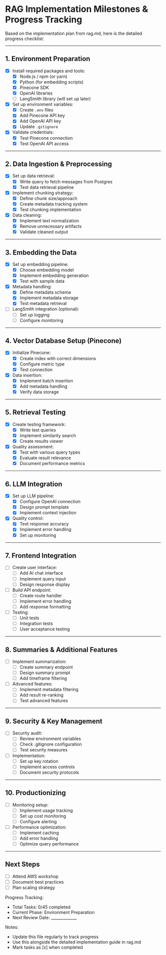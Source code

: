 # RAG Implementation Milestones & Progress Tracking

Based on the implementation plan from rag.md, here is the detailed progress checklist:

---

## 1. Environment Preparation
- [x] Install required packages and tools:
  - [x] Node.js / npm (or yarn)
  - [x] Python (for embedding scripts)
  - [x] Pinecone SDK
  - [x] OpenAI libraries
  - [ ] LangSmith library (will set up later)

- [x] Set up environment variables:
  - [x] Create `.env` files
  - [x] Add Pinecone API key
  - [x] Add OpenAI API key
  - [x] Update `.gitignore`

- [x] Validate credentials:
  - [x] Test Pinecone connection
  - [x] Test OpenAI API access

---

## 2. Data Ingestion & Preprocessing
- [x] Set up data retrieval:
  - [x] Write query to fetch messages from Postgres
  - [x] Test data retrieval pipeline

- [x] Implement chunking strategy:
  - [x] Define chunk size/approach
  - [x] Create metadata tracking system
  - [x] Test chunking implementation

- [x] Data cleaning:
  - [x] Implement text normalization
  - [x] Remove unnecessary artifacts
  - [x] Validate cleaned output

---

## 3. Embedding the Data
- [x] Set up embedding pipeline:
  - [x] Choose embedding model
  - [x] Implement embedding generation
  - [x] Test with sample data

- [x] Metadata handling:
  - [x] Define metadata schema
  - [x] Implement metadata storage
  - [x] Test metadata retrieval

- [ ] LangSmith integration (optional):
  - [ ] Set up logging
  - [ ] Configure monitoring

---

## 4. Vector Database Setup (Pinecone)
- [x] Initialize Pinecone:
  - [x] Create index with correct dimensions
  - [x] Configure metric type
  - [x] Test connection

- [x] Data insertion:
  - [x] Implement batch insertion
  - [x] Add metadata handling
  - [x] Verify data storage

---

## 5. Retrieval Testing
- [x] Create testing framework:
  - [x] Write test queries
  - [x] Implement similarity search
  - [x] Create results viewer

- [x] Quality assessment:
  - [x] Test with various query types
  - [x] Evaluate result relevance
  - [x] Document performance metrics

---

## 6. LLM Integration
- [x] Set up LLM pipeline:
  - [x] Configure OpenAI connection
  - [x] Design prompt template
  - [x] Implement context injection

- [x] Quality control:
  - [x] Test response accuracy
  - [x] Implement error handling
  - [x] Set up monitoring

---

## 7. Frontend Integration
- [ ] Create user interface:
  - [ ] Add AI chat interface
  - [ ] Implement query input
  - [ ] Design response display

- [ ] Build API endpoint:
  - [ ] Create route handler
  - [ ] Implement error handling
  - [ ] Add response formatting

- [ ] Testing:
  - [ ] Unit tests
  - [ ] Integration tests
  - [ ] User acceptance testing

---

## 8. Summaries & Additional Features
- [ ] Implement summarization:
  - [ ] Create summary endpoint
  - [ ] Design summary prompt
  - [ ] Add timeframe filtering

- [ ] Advanced features:
  - [ ] Implement metadata filtering
  - [ ] Add result re-ranking
  - [ ] Test advanced features

---

## 9. Security & Key Management
- [ ] Security audit:
  - [ ] Review environment variables
  - [ ] Check .gitignore configuration
  - [ ] Test security measures

- [ ] Implementation:
  - [ ] Set up key rotation
  - [ ] Implement access controls
  - [ ] Document security protocols

---

## 10. Productionizing
- [ ] Monitoring setup:
  - [ ] Implement usage tracking
  - [ ] Set up cost monitoring
  - [ ] Configure alerting

- [ ] Performance optimization:
  - [ ] Implement caching
  - [ ] Add error handling
  - [ ] Optimize query performance

---

## Next Steps
- [ ] Attend AWS workshop
- [ ] Document best practices
- [ ] Plan scaling strategy

Progress Tracking:
- Total Tasks: 0/45 completed
- Current Phase: Environment Preparation
- Next Review Date: _____________

Notes:
- Update this file regularly to track progress
- Use this alongside the detailed implementation guide in rag.md
- Mark tasks as [x] when completed 